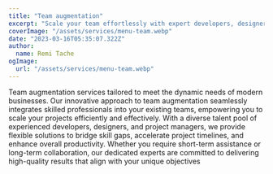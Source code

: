 ```yaml
---
title: "Team augmentation"
excerpt: "Scale your team effortlessly with expert developers, designers & project managers. Accelerate projects & boost productivity with our team augmentation"
coverImage: "/assets/services/menu-team.webp"
date: "2023-03-16T05:35:07.322Z"
author:
  name: Remi Tache
ogImage:
  url: "/assets/services/menu-team.webp"
---
```


Team augmentation services tailored to meet the dynamic needs of modern businesses. Our innovative approach to team augmentation seamlessly integrates skilled professionals into your existing teams, empowering you to scale your projects efficiently and effectively. With a diverse talent pool of experienced developers, designers, and project managers, we provide flexible solutions to bridge skill gaps, accelerate project timelines, and enhance overall productivity. Whether you require short-term assistance or long-term collaboration, our dedicated experts are committed to delivering high-quality results that align with your unique objectives
